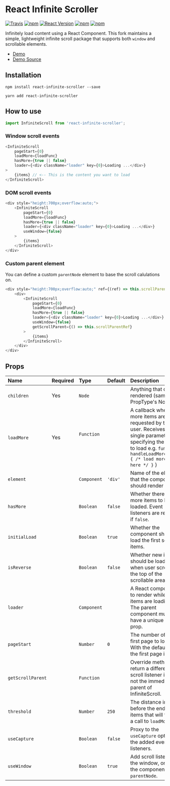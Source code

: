 React Infinite Scroller
=======================

[![Travis](https://img.shields.io/travis/danbovey/react-infinite-scroller.svg?style=flat-square)](https://travis-ci.org/danbovey/react-infinite-scroller)
[![npm](https://img.shields.io/npm/dt/react-infinite-scroller.svg?style=flat-square)](https://www.npmjs.com/package/react-infinite-scroller)
[![React Version](https://img.shields.io/badge/React-%5E0.14.9%20%7C%7C%20%5E15.3.0%20%7C%7C%20%5E16.0.0-blue.svg?style=flat-square)](https://www.npmjs.com/package/react)
[![npm](https://img.shields.io/npm/v/react-infinite-scroller.svg?style=flat-square)](https://www.npmjs.com/package/react-infinite-scroller)
[![npm](https://img.shields.io/npm/l/react-infinite-scroller.svg?style=flat-square)](https://github.com/danbovey/react-infinite-scroller/blob/master/LICENSE)

Infinitely load content using a React Component. This fork maintains a simple, lightweight infinite scroll package that supports both `window` and scrollable elements.

- [Demo](https://danbovey.uk/react-infinite-scroller/demo/)
- [Demo Source](https://github.com/danbovey/react-infinite-scroller/blob/master/docs/src/index.js)

## Installation

```
npm install react-infinite-scroller --save
```
```
yarn add react-infinite-scroller
```

## How to use

```js
import InfiniteScroll from 'react-infinite-scroller';
```

### Window scroll events

```js
<InfiniteScroll
    pageStart={0}
    loadMore={loadFunc}
    hasMore={true || false}
    loader={<div className="loader" key={0}>Loading ...</div>}
>
    {items} // <-- This is the content you want to load
</InfiniteScroll>
```

### DOM scroll events

```js
<div style="height:700px;overflow:auto;">
    <InfiniteScroll
        pageStart={0}
        loadMore={loadFunc}
        hasMore={true || false}
        loader={<div className="loader" key={0}>Loading ...</div>}
        useWindow={false}
    >
        {items}
    </InfiniteScroll>
</div>
```

### Custom parent element

You can define a custom `parentNode` element to base the scroll calulations on.

```js
<div style="height:700px;overflow:auto;" ref={(ref) => this.scrollParentRef = ref}>
    <div>
        <InfiniteScroll
            pageStart={0}
            loadMore={loadFunc}
            hasMore={true || false}
            loader={<div className="loader" key={0}>Loading ...</div>}
            useWindow={false}
            getScrollParent={() => this.scrollParentRef}
        >
            {items}
        </InfiniteScroll>
    </div>
</div>
```

## Props

| Name              | Required | Type         | Default   | Description                                                                                                                                                                         |
| :---------------- | :------- | :----------- | :-------- | :---------------------------------------------------------------------------------------------------------------------------------------------------------------------------------- |
| `children`        | Yes      | `Node`   |           | Anything that can be rendered (same as PropType's Node) |
| `loadMore`        | Yes      | `Function`   |           | A callback when more items are requested by the user. Receives a single parameter specifying the page to load e.g. `function handleLoadMore(page) { /* load more items here */ }` } |
| `element`         |          | `Component`  | `'div'`   | Name of the element that the component should render as.                                                                                                                            |
| `hasMore`         |          | `Boolean`    | `false`   | Whether there are more items to be loaded. Event listeners are removed if `false`.                                                                                                  |
| `initialLoad`     |          | `Boolean`    | `true`    | Whether the component should load the first set of items.                                                                                                                           |
| `isReverse`       |          | `Boolean`    | `false`   | Whether new items should be loaded when user scrolls to the top of the scrollable area.                                                                                             |
| `loader`          |          | `Component`  |           | A React component to render while more items are loading. The parent component must have a unique key prop.                                                                         |
| `pageStart`       |          | `Number`     | `0`       | The number of the first page to load, With the default of `0`, the first page is `1`.                                                                                               |
| `getScrollParent` |          | `Function`   |           | Override method to return a different scroll listener if it's not the immediate parent of InfiniteScroll.                                                                           |
| `threshold`       |          | `Number`     | `250`     | The distance in pixels before the end of the items that will trigger a call to `loadMore`.                                                                                          |
| `useCapture`      |          | `Boolean`    | `false`   | Proxy to the `useCapture` option of the added event listeners.                                                                                                                      |
| `useWindow`       |          | `Boolean`    | `true`    | Add scroll listeners to the window, or else, the component's `parentNode`.                                                                                                          |
